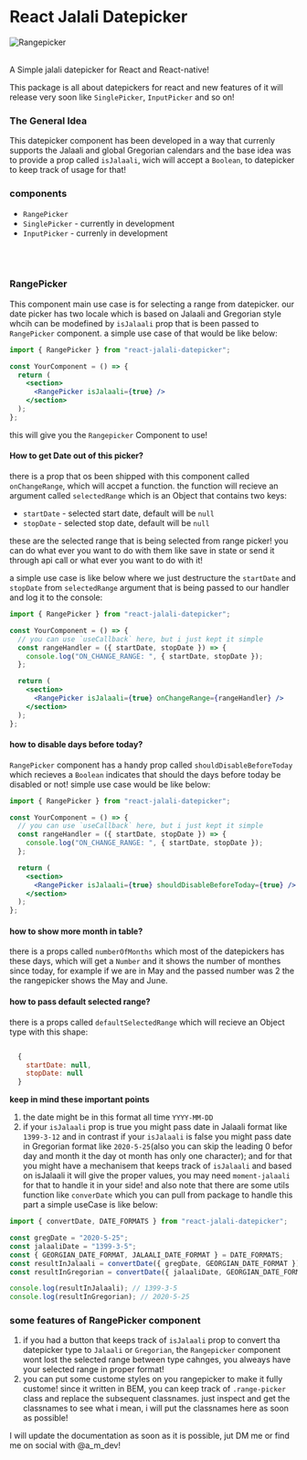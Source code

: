 # React Jalali Datepicker

![Rangepicker](https://github.com/a-m-dev/react-jalali-datepicker/blob/master/src/img/jalali.png)

<br />
A Simple jalali datepicker for React and React-native!

This package is all about datepickers for react and new features of it will release very soon like `SinglePicker`, `InputPicker` and so on!

### The General Idea

This datepicker component has been developed in a way that currenly supports the Jalaali and global Gregorian calendars and the base idea was to provide a prop called `isJalaali`, wich will accept a `Boolean`, to datepicker to keep track of usage for that!

### components

- `RangePicker`
- `SinglePicker` - currently in development
- `InputPicker` - currenly in development

<br />
<br />

### RangePicker

This component main use case is for selecting a range from datepicker. our date picker has two locale which is based on Jalaali and Gregorian style whcih can be modefined by `isJalaali` prop that is been passed to `RangePicker` component. a simple use case of that would be like below:

```jsx
import { RangePicker } from "react-jalali-datepicker";

const YourComponent = () => {
  return (
    <section>
      <RangePicker isJalaali={true} />
    </section>
  );
};
```

this will give you the `Rangepicker` Component to use!

#### How to get Date out of this picker?

there is a prop that os been shipped with this component called `onChangeRange`, which will accpet a function. the function will recieve an argument called `selectedRange` which is an Object that contains two keys:

- `startDate` - selected start date, default will be `null`
- `stopDate` - selected stop date, default will be `null`

these are the selected range that is being selected from range picker! you can do what ever you want to do with them like save in state or send it through api call or what ever you want to do with it!

a simple use case is like below where we just destructure the `startDate` and `stopDate` from `selectedRange` argument that is being passed to our handler and log it to the console:

```jsx
import { RangePicker } from "react-jalali-datepicker";

const YourComponent = () => {
  // you can use `useCallback` here, but i just kept it simple
  const rangeHandler = ({ startDate, stopDate }) => {
    console.log("ON_CHANGE_RANGE: ", { startDate, stopDate });
  };

  return (
    <section>
      <RangePicker isJalaali={true} onChangeRange={rangeHandler} />
    </section>
  );
};
```

#### how to disable days before today?

`RangePicker` component has a handy prop called `shouldDisableBeforeToday` which recieves a `Boolean` indicates that should the days before today be disabled or not! simple use case would be like below:

```jsx
import { RangePicker } from "react-jalali-datepicker";

const YourComponent = () => {
  // you can use `useCallback` here, but i just kept it simple
  const rangeHandler = ({ startDate, stopDate }) => {
    console.log("ON_CHANGE_RANGE: ", { startDate, stopDate });
  };

  return (
    <section>
      <RangePicker isJalaali={true} shouldDisableBeforeToday={true} />
    </section>
  );
};
```

#### how to show more month in table?

there is a props called `numberOfMonths` which most of the datepickers has these days, which will get a `Number` and it shows the number of monthes since today, for example if we are in May and the passed number was 2 the the rangepicker shows the May and June.

#### how to pass default selected range?

there is a props called `defaultSelectedRange` which will recieve an Object type with this shape:

```javascript

  {
    startDate: null,
    stopDate: null
  }

```

**keep in mind these important points**

1.  the date might be in this format all time `YYYY-MM-DD`
2.  if your `isJalaali` prop is true you might pass date in Jalaali format like `1399-3-12` and in contrast if your `isJalaali` is false you might pass date in Gregorian format like `2020-5-25`(also you can skip the leading 0 befor day and month it the day ot month has only one character); and for that you might have a mechanisem that keeps track of `isJalaali` and based on isJalaali it will give the proper values, you may need `moment-jalaali` for that to handle it in your side! and also note that there are some utils function like `converDate` which you can pull from package to handle this part a simple useCase is like below:

```js
import { convertDate, DATE_FORMATS } from "react-jalali-datepicker";

const gregDate = "2020-5-25";
const jalaaliDate = "1399-3-5";
const { GEORGIAN_DATE_FORMAT, JALAALI_DATE_FORMAT } = DATE_FORMATS;
const resultInJalaali = convertDate({ gregDate, GEORGIAN_DATE_FORMAT });
const resultInGregorian = convertDate({ jalaaliDate, GEORGIAN_DATE_FORMAT });

console.log(resultInJalaali); // 1399-3-5
console.log(resultInGregorian); // 2020-5-25
```

### some features of RangePicker component

1. if you had a button that keeps track of `isJalaali` prop to convert tha datepicker type to `Jalaali` or `Gregorian`, the `Rangepicker` component wont lost the selected range between type cahnges, you alweays have your selected range in proper format!
2. you can put some custome styles on you rangepicker to make it fully custome! since it written in BEM, you can keep track of `.range-picker` class and replace the subsequent classnames. just inspect and get the classnames to see what i mean, i will put the classnames here as soon as possible!

I will update the documentation as soon as it is possible, jut DM me or find me on social with @a_m_dev!
